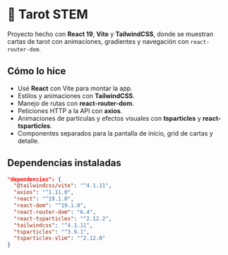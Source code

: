 # 🔮 Tarot STEM

Proyecto hecho con **React 19**, **Vite** y **TailwindCSS**, donde se muestran cartas de tarot con animaciones, gradientes y navegación con `react-router-dom`.

##  Cómo lo hice
- Usé **React** con Vite para montar la app.  
- Estilos y animaciones con **TailwindCSS**.  
- Manejo de rutas con **react-router-dom**.  
- Peticiones HTTP a la API con **axios**.  
- Animaciones de partículas y efectos visuales con **tsparticles** y **react-tsparticles**.  
- Componentes separados para la pantalla de inicio, grid de cartas y detalle.  

##  Dependencias instaladas

```json
"dependencies": {
  "@tailwindcss/vite": "^4.1.11",
  "axios": "^1.11.0",
  "react": "^19.1.0",
  "react-dom": "^19.1.0",
  "react-router-dom": "6.4",
  "react-tsparticles": "^2.12.2",
  "tailwindcss": "^4.1.11",
  "tsparticles": "^3.9.1",
  "tsparticles-slim": "^2.12.0"
}
